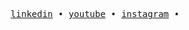 <p align="center">
  <samp>
    <a href="https://www.linkedin.com/in/filipevirtuoso/">linkedin</a> •
    <a href="https://www.youtube.com/channel/UCfnq72tVw5mFOKyYqXlLqWg">youtube</a> • 
    <a href="https://www.instagram.com/filipe.virtuoso/">instagram</a> • 
  </samp>
</p>
